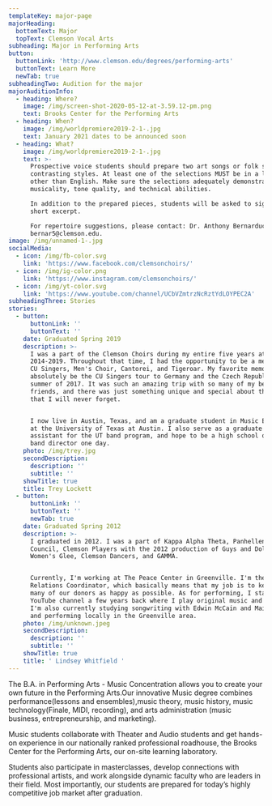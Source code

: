 ```yaml
---
templateKey: major-page
majorHeading:
  bottomText: Major
  topText: Clemson Vocal Arts
subheading: Major in Performing Arts
button:
  buttonLink: 'http://www.clemson.edu/degrees/performing-arts'
  buttonText: Learn More
  newTab: true
subheadingTwo: Audition for the major
majorAuditionInfo:
  - heading: Where?
    image: /img/screen-shot-2020-05-12-at-3.59.12-pm.png
    text: Brooks Center for the Performing Arts
  - heading: When?
    image: /img/worldpremiere2019-2-1-.jpg
    text: January 2021 dates to be announced soon
  - heading: What?
    image: /img/worldpremiere2019-2-1-.jpg
    text: >-
      Prospective voice students should prepare two art songs or folk songs of
      contrasting styles. At least one of the selections MUST be in a language
      other than English. Make sure the selections adequately demonstrate
      musicality, tone quality, and technical abilities.

      In addition to the prepared pieces, students will be asked to sight read a
      short excerpt.

      For repertoire suggestions, please contact: Dr. Anthony Bernarducci at
      bernar5@clemson.edu.
image: /img/unnamed-1-.jpg
socialMedia:
  - icon: /img/fb-color.svg
    link: 'https://www.facebook.com/clemsonchoirs/'
  - icon: /img/ig-color.png
    link: 'https://www.instagram.com/clemsonchoirs/'
  - icon: /img/yt-color.svg
    link: 'https://www.youtube.com/channel/UCbVZmtrzNcRztYdLOYPEC2A'
subheadingThree: Stories
stories:
  - button:
      buttonLink: ''
      buttonText: ''
    date: Graduated Spring 2019
    description: >-
      I was a part of the Clemson Choirs during my entire five years at Clemson,
      2014-2019. Throughout that time, I had the opportunity to be a member of
      CU Singers, Men's Choir, Cantorei, and Tigeroar. My favorite memory would
      absolutely be the CU Singers tour to Germany and the Czech Republic in the
      summer of 2017. It was such an amazing trip with so many of my best
      friends, and there was just something unique and special about that trip
      that I will never forget.


      I now live in Austin, Texas, and am a graduate student in Music Education
      at the University of Texas at Austin. I also serve as a graduate teaching
      assistant for the UT band program, and hope to be a high school or college
      band director one day.
    photo: /img/trey.jpg
    secondDescription:
      description: ''
      subtitle: ''
    showTitle: true
    title: Trey Lockett
  - button:
      buttonLink: ''
      buttonText: ''
      newTab: true
    date: Graduated Spring 2012
    description: >-
      I graduated in 2012. I was a part of Kappa Alpha Theta, Panhellenic
      Council, Clemson Players with the 2012 production of Guys and Dolls,
      Women's Glee, Clemson Dancers, and GAMMA. 


      Currently, I'm working at The Peace Center in Greenville. I'm the Donor
      Relations Coordinator, which basically means that my job is to keep as
      many of our donors as happy as possible. As for performing, I started a
      YouTube channel a few years back where I play original music and covers.
      I'm also currently studying songwriting with Edwin McCain and Maia Sharp
      and performing locally in the Greenville area. 
    photo: /img/unknown.jpeg
    secondDescription:
      description: ''
      subtitle: ''
    showTitle: true
    title: ' Lindsey Whitfield '
---
```



The B.A. in Performing Arts - Music Concentration allows you to create your own future in the Performing Arts.Our innovative Music degree combines performance(lessons and ensembles),music theory, music history, music technology(Finale, MIDI, recording), and arts administration (music business, entrepreneurship, and marketing).

Music students collaborate with Theater and Audio students and get hands-on experience in our nationally ranked professional roadhouse, the Brooks Center for the Performing Arts, our on-site learning laboratory.

Students also participate in masterclasses, develop connections with professional artists, and work alongside dynamic faculty who are leaders in their field. Most importantly, our students are prepared for today’s highly competitive job market after graduation.

